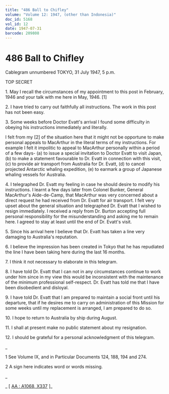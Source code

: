 ```yaml
---
title: "486 Ball to Chifley"
volume: "Volume 12: 1947, (other than Indonesia)"
doc_id: 5168
vol_id: 12
date: 1947-07-31
barcode: 209808
---
```


# 486 Ball to Chifley

Cablegram unnumbered TOKYO, 31 July 1947, 5 p.m.

TOP SECRET

1\. May I recall the circumstances of my appointment to this post in February, 1946 and your talk with me here in May, 1946. [1]

2\. I have tried to carry out faithfully all instructions. The work in this post has not been easy.

3\. Some weeks before Doctor Evatt's arrival I found some difficulty in obeying his instructions immediately and literally.

I felt from my [2] of the situation here that it might not be opportune to make personal appeals to MacArthur in the literal terms of my instructions. For example I felt it impolitic to appeal to MacArthur personally within a period of a few days- (a) to issue a special invitation to Doctor Evatt to visit Japan, (b) to make a statement favourable to Dr. Evatt in connection with this visit, (c) to provide air transport from Australia for Dr. Evatt, (d) to cancel projected Antarctic whaling expedition, (e) to earmark a group of Japanese whaling vessels for Australia.

4\. I telegraphed Dr. Evatt my feeling in case he should desire to modify his instructions. I learnt a few days later from Colonel Bunker, General MacArthur's Aide-de-Camp, that MacArthur was very concerned about a direct request he had received from Dr. Evatt for air transport. I felt very upset about the general situation and telegraphed Dr. Evatt that I wished to resign immediately. I received a reply from Dr. Burton accepting full personal responsibility for the misunderstanding and asking me to remain here. I agreed to stay at least until the end of Dr. Evatt's visit.

5\. Since his arrival here I believe that Dr. Evatt has taken a line very damaging to Australia's reputation.

6\. I believe the impression has been created in Tokyo that he has repudiated the line I have been taking here during the last 16 months.

7\. I think it not necessary to elaborate in this telegram.

8\. I have told Dr. Evatt that I can not in any circumstances continue to work under him since in my view this would be inconsistent with the maintenance of the minimum professional self-respect. Dr. Evatt has told me that I have been disobedient and disloyal.

9\. I have told Dr. Evatt that I am prepared to maintain a social front until his departure, that if he desires me to carry on administration of this Mission for some weeks until my replacement is arranged, I am prepared to do so.

10\. I hope to return to Australia by ship during August.

11\. I shall at present make no public statement about my resignation.

12\. I should be grateful for a personal acknowledgment of this telegram.

_

1 See Volume IX, and in Particular Documents 124, 188, 194 and 274.

2 A sign here indicates word or words missing.

_

_ [ [AA : A1068, X337](http://www.naa.gov.au/cgi-bin/Search?O=I&Number=209808) ]_

